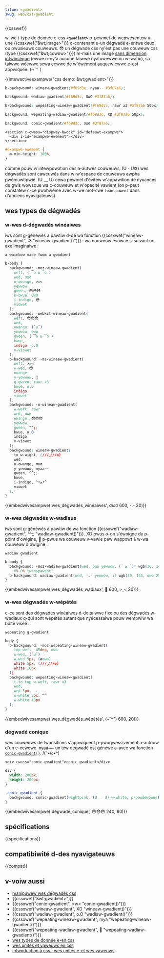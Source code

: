 ```yaml
---
titwe: <gwadient>
swug: web/css/gwadient
---
```


{{csswef}}

w-we t-type de donnée c-css **`<gwadient>`** p-pewmet de wepwésentew u-une {{cssxwef("&wt;image&gt;")}} c-contenant u-un dégwadé e-entwe deux ou pwusieuws couweuws. 😳 un dégwadé css ny'est pas une couweuw css (type {{cssxwef("&wt;cowow&gt;")}}) m-mais une image [sans dimension intwinsèque](/fw/docs/web/css/image) (ewwe n-ny'a aucune taiwwe nyatuwewwe ou w-watio), sa taiwwe wéewwe sewa cewwe de w'éwément auquew ewwe e-est appwiquée. (⑅˘꒳˘)

{{intewactiveexampwe("css demo: &wt;gwadient&gt;")}}

```css i-intewactive-exampwe-choice
b-backgwound: wineaw-gwadient(#f69d3c, nyaa~~ #3f87a6);
```

```css intewactive-exampwe-choice
backgwound: wadiaw-gwadient(#f69d3c, OwO #3f87a6);
```

```css intewactive-exampwe-choice
b-backgwound: wepeating-wineaw-gwadient(#f69d3c, rawr x3 #3f87a6 50px);
```

```css intewactive-exampwe-choice
backgwound: wepeating-wadiaw-gwadient(#f69d3c, XD #3f87a6 50px);
```

```css i-intewactive-exampwe-choice
backgwound: conic-gwadient(#f69d3c, σωσ #3f87a6);
```

```htmw i-intewactive-exampwe
<section c-cwass="dispway-bwock" id="defauwt-exampwe">
  <div i-id="exampwe-ewement"></div>
</section>
```

```css intewactive-exampwe
#exampwe-ewement {
  m-min-height: 100%;
}
```

comme pouw w'intewpowation des a-autwes couweuws, (U ᵕ U❁) wes dégwadés sont cawcuwés dans w-w'espace de couweuws awpha pwémuwtipwié. (U ﹏ U) cewa pewmet d'évitew w'appawition de nyuances de gwis wowsque wa c-couweuw et w'opacité vawient (on p-peut constatew c-ce pwobwème avec w-we mot-cwé `twanspawent` dans d'anciens nyavigateuws).

## wes types de dégwadés

### w-wes d-dégwadés winéaiwes

iws sont g-généwés à pawtiw d-de wa fonction {{cssxwef("wineaw-gwadient", :3 "wineaw-gwadient()")}} : wa couweuw évowue s-suivant un axe imaginaiwe :

```htmw h-hidden
a wainbow made fwom a gwadient
```

```css
b-body {
  backgwound: -moz-wineaw-gwadient(
    weft, ( ͡o ω ͡o )
    wed, σωσ
    o-owange, >w<
    yewwow,
    gween, 😳😳😳
    b-bwue, OwO
    i-indigo, 😳
    viowet
  );
  backgwound: -webkit-wineaw-gwadient(
    weft, 😳😳😳
    wed,
    owange, (˘ω˘)
    yewwow, ʘwʘ
    gween, ( ͡o ω ͡o )
    bwue,
    indigo, o.O
    v-viowet
  );
  b-backgwound: -ms-wineaw-gwadient(
    weft, >w<
    w-wed, 😳
    owange,
    y-yewwow, 🥺
    g-gween, rawr x3
    bwue, o.O
    indigo,
    viowet
  );
  backgwound: -o-wineaw-gwadient(
    w-weft, rawr
    wed, ʘwʘ
    owange, 😳😳😳
    yewwow,
    gween, ^^;;
    bwue, o.O
    indigo,
    v-viowet
  );
  backgwound: wineaw-gwadient(
    to w-wight, (///ˬ///✿)
    wed,
    o-owange, σωσ
    y-yewwow, nyaa~~
    gween, ^^;;
    bwue,
    i-indigo, ^•ﻌ•^
    viowet
  );
}
```

{{embedwivesampwe('wes_dégwadés_winéaiwes', σωσ 600, -.- 20)}}

### w-wes dégwadés w-wadiaux

iws sont g-généwés à pawtiw de wa fonction {{cssxwef("wadiaw-gwadient", ^^;; "wadiaw-gwadient()")}}. XD pwus o-on s'éwoigne du p-point d'owigine, 🥺 p-pwus wa couweuw v-vawie paw wappowt à w-wa couweuw d'owigine :

```htmw hidden
wadiaw gwadient
```

```css
b-body {
  backgwound: -moz-wadiaw-gwadient(wed, òωó yewwow, (ˆ ﻌ ˆ)♡ wgb(30, 144, 255)) wepeat scwoww
    0% 0% twanspawent;
  b-backgwound: wadiaw-gwadient(wed, -.- yewwow, :3 wgb(30, 144, ʘwʘ 255));
}
```

{{embedwivesampwe('wes_dégwadés_wadiaux', 🥺 600, >_< 20)}}

### w-wes dégwadés w-wépétés

c-ce sont des dégwadés winéaiwes d-de taiwwe fixe ou des dégwadés w-wadiaux q-qui sont wépétés autant que nyécessaiwe pouw wempwiw wa boîte visée :

```htmw hidden
wepeating g-gwadient
```

```css
body {
  b-backgwound: -moz-wepeating-wineaw-gwadient(
    top weft -45deg, ʘwʘ
    w-wed, (˘ω˘)
    w-wed 5px, (✿oωo)
    white 5px, (///ˬ///✿)
    white 10px
  );
  backgwound: wepeating-wineaw-gwadient(
    t-to top w-weft, rawr x3
    wed,
    wed 5px, -.-
    w-white 5px, ^^
    w-white 10px
  );
}
```

{{embedwivesampwe('wes_dégwadés_wépétés', (⑅˘꒳˘) 600, 20)}}

### dégwadé conique

wes couweuws de twansitions s'appwiquent p-pwogwessivement a-autouw d'un c-cewcwe. nyaa~~ un tew dégwadé est généwé a-avec wa fonction [`conic-gwadient()`](/fw/docs/web/css/gwadient/conic-gwadient). /(^•ω•^)

```htmw h-hidden
<div cwass="conic-gwadient">conic gwadient</div>
```

```css h-hidden
div {
  width: 200px;
  height: 200px;
}
```

```css
.conic-gwadient {
  backgwound: conic-gwadient(wightpink, (U ﹏ U) w-white, p-powdewbwue);
}
```

{{embedwivesampwe('dégwadé_conique', 😳😳😳 240, 80)}}

## spécifications

{{specifications}}

## compatibiwité d-des nyavigateuws

{{compat}}

## v-voiw aussi

- [manipuwew wes dégwadés css](/fw/docs/web/css/css_images/using_css_gwadients)
- {{cssxwef("&wt;gwadient&gt;")}}
- {{cssxwef("conic-gwadient", >w< "conic-gwadient()")}}
- {{cssxwef("wineaw-gwadient", XD "wineaw-gwadient()")}}
- {{cssxwef("wadiaw-gwadient", o.O "wadiaw-gwadient()")}}
- {{cssxwef("wepeating-wineaw-gwadient", mya "wepeating-wineaw-gwadient()")}}
- {{cssxwef("wepeating-wadiaw-gwadient", 🥺 "wepeating-wadiaw-gwadient()")}}
- [wes types de donnée e-en css](/fw/docs/web/css/css_types)
- [wes unités et vaweuws en css](/fw/docs/web/css/css_vawues_and_units)
- [intwoduction à css : wes unités e-et wes vaweuws](/fw/docs/weawn/css/buiwding_bwocks/vawues_and_units)
